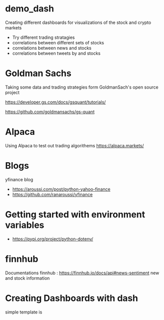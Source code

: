 # demo_dash

Creating different dashboards for visualizations of the stock and crypto markets
- Try different trading stratagies 
- correlations between different sets of stocks
- correlations between news and stocks
- correlations between tweets by and stocks

# Goldman Sachs
Taking some data and trading strategies form GoldmanSach's open source project

https://developer.gs.com/docs/gsquant/tutorials/

https://github.com/goldmansachs/gs-quant

# Alpaca
Using Alpaca to test out trading algorithems
https://alpaca.markets/

# Blogs
yfinance blog 
- https://aroussi.com/post/python-yahoo-finance
- https://github.com/ranaroussi/yfinance

# Getting started with environment variables
- https://pypi.org/project/python-dotenv/

# finnhub
Documentations 
finnhub : https://finnhub.io/docs/api#news-sentiment
new and stock information

# Creating Dashboards with dash
simple template is 